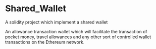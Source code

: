 # Shared_Wallet
A solidity project which implement a shared wallet

An allowance transaction wallet which will facilitate the transaction of pocket money, travel allowances and any other sort of controlled wallet transactions on the Ethereum network.
